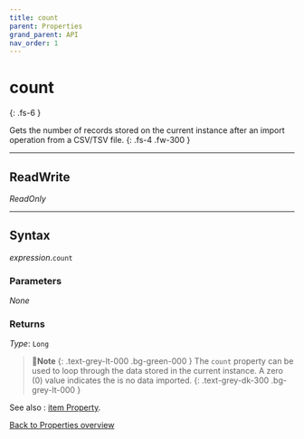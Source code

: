 ```yaml
---
title: count
parent: Properties
grand_parent: API
nav_order: 1
---
```


# count
{: .fs-6 }

Gets the number of records stored on the current instance after an import operation from a CSV/TSV file.
{: .fs-4 .fw-300 }

---

## ReadWrite

_ReadOnly_

---

## Syntax

*expression*.`count` 

### Parameters

_None_

### Returns

*Type*: `Long`

>📝**Note**
>{: .text-grey-lt-000 .bg-green-000 }
>The `count` property can be used to loop through the data stored in the current instance. A zero (0) value indicates the is no data imported.
{: .text-grey-dk-300 .bg-grey-lt-000 }

See also
: [item Property](https://ws-garcia.github.io/VBA-CSV-interface/api/properties/item.html).

[Back to Properties overview](https://ws-garcia.github.io/VBA-CSV-interface/api/properties/)
